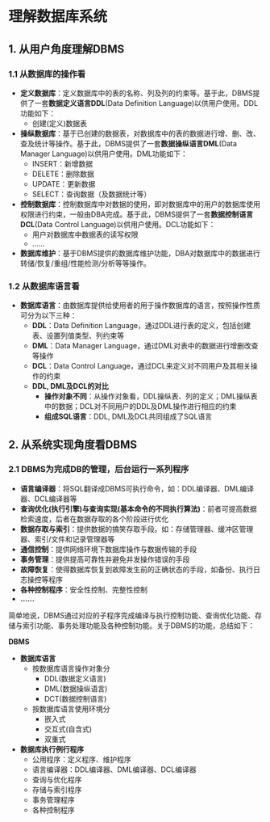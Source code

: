 # 理解数据库系统

## 1. 从用户角度理解DBMS

### 1.1 从数据库的操作看

- **定义数据库**：定义数据库中的表的名称、列及列的约束等。基于此，DBMS提供了一套**数据定义语言DDL**(Data Definition Language)以供用户使用。DDL功能如下：
  - 创建(定义)数据表
- **操纵数据库**：基于已创建的数据表，对数据库中的表的数据进行增、删、改、查及统计等操作。基于此，DBMS提供了一套**数据操纵语言DML**(Data Manager Language)以供用户使用。DML功能如下：
  - INSERT：新增数据
  - DELETE：删除数据
  - UPDATE：更新数据
  - SELECT：查询数据（及数据统计等）
- **控制数据库**：控制数据库中对数据的使用，即对数据库中的用户的数据库使用权限进行约束，一般由DBA完成。基于此，DBMS提供了一套**数据控制语言DCL**(Data Control Language)以供用户使用。DCL功能如下：
  - 用户对数据库中数据表的读写权限
  - ……
- **数据库维护**：基于DBMS提供的数据库维护功能，DBA对数据库中的数据进行转储/恢复/重组/性能检测/分析等等操作。

### 1.2 从数据库语言看

- **数据库语言**：由数据库提供给使用者的用于操作数据库的语言，按照操作性质可分为以下三种：
  - **DDL**：Data Definition Language，通过DDL进行表的定义，包括创建表、设置列值类型、列约束等
  - **DML**：Data Manager Language，通过DML对表中的数据进行增删改查等操作
  - **DCL**：Data Control Language，通过DCL来定义对不同用户及其相关操作的约束
  - **DDL, DML及DCL的对比**
    - **操作对象不同**：从操作对象看，DDL操纵表、列的定义；DML操纵表中的数据；DCL对不同用户的DDL及DML操作进行相应的约束
    - **组成SQL语言**：DDL, DML及DCL共同组成了SQL语言

## 2. 从系统实现角度看DBMS

### 2.1 DBMS为完成DB的管理，后台运行一系列程序

- **语言编译器**：将SQL翻译成DBMS可执行命令，如：DDL编译器、DML编译器、DCL编译器等
- **查询优化(执行引擎)与查询实现(基本命令的不同执行算法)**：前者可提高数据检索速度，后者在数据存取的各个阶段进行优化
- **数据存取与索引**：提供数据的搞笑存取手段。如：存储管理器、缓冲区管理器、索引/文件和记录管理器等
- **通信控制**：提供网络环境下数据库操作与数据传输的手段
- **事务管理**：提供提高可靠性并避免并发操作错误的手段
- **故障恢复**：使得数据库恢复到故障发生前的正确状态的手段，如备份、执行日志操控等程序
- **各种控制程序**：安全性控制、完整性控制
- **……**

简单地说，DBMS通过对应的子程序完成编译与执行控制功能、查询优化功能、存储与索引功能、事务处理功能及各种控制功能。关于DBMS的功能，总结如下：

**DBMS**

- **数据库语言**
  - 按数据库语言操作对象分
    - DDL(数据定义语言)
    - DML(数据操纵语言)
    - DCT(数据控制语言)
  - 按数据库语言使用环境分
    - 嵌入式
    - 交互式(自含式)
    - 双重式
- **数据库执行例行程序**
  - 公用程序：定义程序、维护程序
  - 语言编译器：DDL编译器、DML编译器、DCL编译器
  - 查询与优化程序
  - 存储与索引程序
  - 事务管理程序
  - 各种控制程序
